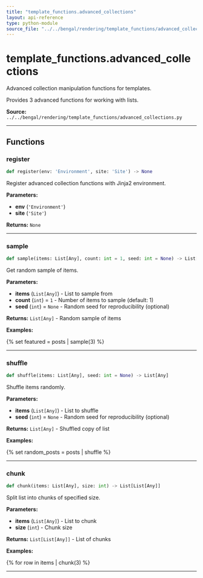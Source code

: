 ```yaml
---
title: "template_functions.advanced_collections"
layout: api-reference
type: python-module
source_file: "../../bengal/rendering/template_functions/advanced_collections.py"
---
```


# template_functions.advanced_collections

Advanced collection manipulation functions for templates.

Provides 3 advanced functions for working with lists.

**Source:** `../../bengal/rendering/template_functions/advanced_collections.py`

---


## Functions

### register

```python
def register(env: 'Environment', site: 'Site') -> None
```

Register advanced collection functions with Jinja2 environment.

**Parameters:**

- **env** (`'Environment'`)
- **site** (`'Site'`)

**Returns:** `None`





---
### sample

```python
def sample(items: List[Any], count: int = 1, seed: int = None) -> List[Any]
```

Get random sample of items.

**Parameters:**

- **items** (`List[Any]`) - List to sample from
- **count** (`int`) = `1` - Number of items to sample (default: 1)
- **seed** (`int`) = `None` - Random seed for reproducibility (optional)

**Returns:** `List[Any]` - Random sample of items


**Examples:**

{% set featured = posts | sample(3) %}




---
### shuffle

```python
def shuffle(items: List[Any], seed: int = None) -> List[Any]
```

Shuffle items randomly.

**Parameters:**

- **items** (`List[Any]`) - List to shuffle
- **seed** (`int`) = `None` - Random seed for reproducibility (optional)

**Returns:** `List[Any]` - Shuffled copy of list


**Examples:**

{% set random_posts = posts | shuffle %}




---
### chunk

```python
def chunk(items: List[Any], size: int) -> List[List[Any]]
```

Split list into chunks of specified size.

**Parameters:**

- **items** (`List[Any]`) - List to chunk
- **size** (`int`) - Chunk size

**Returns:** `List[List[Any]]` - List of chunks


**Examples:**

{% for row in items | chunk(3) %}




---
